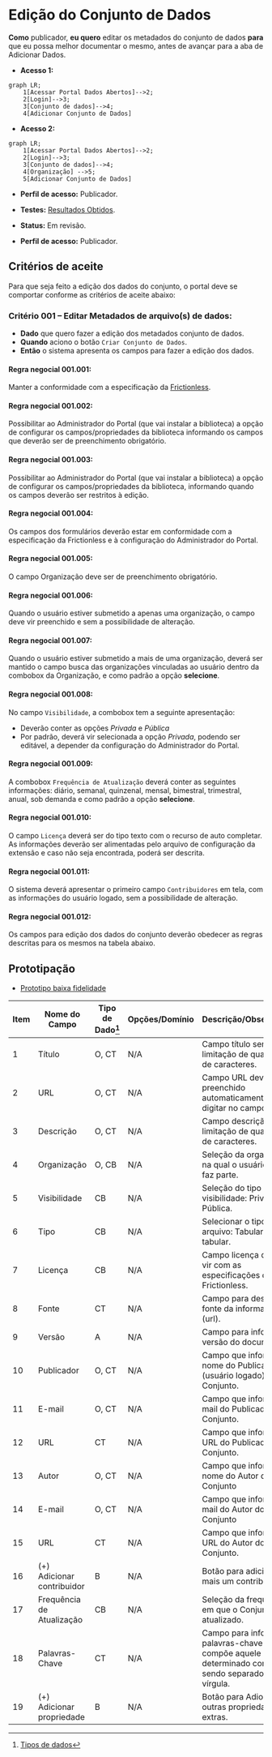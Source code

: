 # Edição do Conjunto de Dados

**Como** publicador, **eu quero**  editar os metadados do conjunto de dados **para** que eu possa melhor documentar o mesmo, antes de avançar para a aba de Adicionar Dados.

- **Acesso 1:**

```mermaid
graph LR;
    1[Acessar Portal Dados Abertos]-->2;
    2[Login]-->3;
    3[Conjunto de dados]-->4;
    4[Adicionar Conjunto de Dados]
```

- **Acesso 2:**

```mermaid
graph LR;
    1[Acessar Portal Dados Abertos]-->2;
    2[Login]-->3;
    3[Conjunto de dados]-->4;
    4[Organização] -->5;
    5[Adicionar Conjunto de Dados]
```

- **Perfil de acesso:** Publicador. 

- **Testes:** [Resultados Obtidos](../../../testes/sprint_04/06_edicao_do_conjunto_de_dados_casos_de_teste/#resultados-obtidos).

- **Status:** Em revisão.

- **Perfil de acesso:** Publicador. 

## Critérios de aceite
Para que seja feito a edição dos dados do conjunto, o portal deve se comportar conforme as critérios de aceite abaixo:

### **Critério 001 – Editar Metadados de arquivo(s) de dados:**
- **Dado** que quero fazer a edição dos metadados conjunto de dados.
- **Quando** aciono o botão `Criar Conjunto de Dados`.
- **Então** o sistema apresenta os campos para fazer a edição dos dados.

#### **Regra negocial 001.001**: 
Manter a conformidade com a especificação da [Frictionless](https://specs.frictionlessdata.io/#overview).

#### **Regra negocial 001.002**: 
Possibilitar ao Administrador do Portal (que vai instalar a biblioteca) a opção de configurar os campos/propriedades da biblioteca informando os campos que deverão ser de preenchimento obrigatório.

#### **Regra negocial 001.003**: 
Possibilitar ao Administrador do Portal (que vai instalar a biblioteca) a opção de configurar os campos/propriedades da biblioteca, informando quando os campos deverão ser restritos à edição. 

#### **Regra negocial 001.004**: 
Os campos dos formulários deverão estar em conformidade com a especificação da Frictionless e à configuração do Administrador do Portal.

#### **Regra negocial 001.005**: 
O campo Organização deve ser de preenchimento obrigatório.

#### **Regra negocial 001.006**: 
Quando o usuário estiver submetido a apenas uma organização, 
o campo deve vir preenchido e sem a possibilidade de alteração. 

#### **Regra negocial 001.007**: 
Quando o usuário estiver submetido a mais de uma organização, deverá ser mantido o campo busca das organizações vinculadas ao usuário dentro da combobox da Organização, e como padrão a opção **selecione**. 

#### **Regra negocial 001.008**: 
No campo `Visibilidade`, a combobox tem a seguinte apresentação:

- Deverão conter as opções *Privada* e *Pública* 
- Por padrão, deverá vir selecionada a opção *Privada*, podendo ser editável, a depender da configuração do Administrador do Portal. 

#### **Regra negocial 001.009**: 
A combobox `Frequência de Atualização` deverá conter as seguintes informações: diário, semanal, quinzenal, mensal, bimestral, trimestral, anual, sob demanda e como padrão a opção **selecione**.

#### **Regra negocial 001.010**: 
O campo `Licença` deverá ser do tipo texto com o recurso de auto completar. As informações deverão ser alimentadas pelo arquivo de configuração da extensão e caso não seja encontrada, poderá ser descrita.

#### **Regra negocial 001.011**: 
O sistema deverá apresentar o primeiro campo `Contribuidores` em tela, com as informações do usuário logado, sem a possibilidade de alteração.

#### **Regra negocial 001.012**:
Os campos para edição dos dados do conjunto deverão obedecer as regras descritas para os mesmos na tabela abaixo.

## Prototipação

- [Prototipo baixa fidelidade](/assets/pdfs/prototipo_telas_ckan.pdf)

| Item | Nome do Campo              | Tipo de Dado[^2] | Opções/Domínio | Descrição/Observações                                                                                     |   |
|------|----------------------------|------------------|----------------|-----------------------------------------------------------------------------------------------------------|---|
| 1    | Título                     | O, CT            | N/A            | Campo título sem limitação de quantidade de caracteres.                                                   |   |
| 2    | URL                        | O, CT            | N/A            | Campo URL deverá ser preenchido automaticamente após digitar no campo título.                             |   |
| 3    | Descrição                  | O, CT            | N/A            | Campo descrição sem limitação de quantidade de caracteres.                                                |   |
| 4    | Organização                | O, CB            | N/A            | Seleção da organização na qual o usuário logado faz parte.                                                |   |
| 5    | Visibilidade               | CB               | N/A            | Seleção do tipo de visibilidade: Privada ou Pública.                                                      |   |
| 6    | Tipo                       | CB               | N/A            | Selecionar o tipo de arquivo: Tabular ou não tabular.                                                     |   |
| 7    | Licença                    | CB               | N/A            | Campo licença deverá vir com as especificações da Frictionless.                                           |   |
| 8    | Fonte                      | CT               | N/A            | Campo para descrever a fonte da informação (url).                                                         |   |
| 9    | Versão                     | A                | N/A            | Campo para informar a versão do documento.                                                                |   |
| 10   | Publicador                 | O, CT            | N/A            | Campo que informa o nome do Publicador (usuário logado) do Conjunto.                                      |   |
| 11   | E-mail                     | O, CT            | N/A            | Campo que informa o e-mail do Publicador do Conjunto.                                                     |   |
| 12   | URL                        | CT               | N/A            | Campo que informa a URL do Publicador do Conjunto.                                                        |   |
| 13   | Autor                      | O, CT            | N/A            | Campo que informa o nome do Autor do Conjunto                                                             |   |
| 14   | E-mail                     | O, CT            | N/A            | Campo que informa o e-mail do Autor do Conjunto                                                           |   |
| 15   | URL                        | CT               | N/A            | Campo que informa a URL do Autor do Conjunto.                                                             |   |
| 16   | (+) Adicionar contribuidor | B                | N/A            | Botão para adicionar mais um contribuidor.                                                                |   |
| 17   | Frequência de Atualização  | CB               | N/A            | Seleção da frequência em que o Conjunto será atualizado.                                                  |   |
| 18   | Palavras-Chave             | CT               | N/A            | Campo para informar as palavras-chave que compõe aquele determinado conjunto, sendo separado por vírgula. |   |
| 19   | (+) Adicionar propriedade  | B                | N/A            | Botão para Adionar outras propriedades extras.                                                            |   |

[^2]: [Tipos de dados](../modelos/tipos_dado_formulario_html.md)